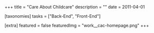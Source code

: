 +++
title = "Care About Childcare"
description = ""
date = 2011-04-01

[taxonomies]
tasks = ["Back-End", "Front-End"]

[extra]
featured = false
featuredImg = "work__cac-homepage.png"
+++
